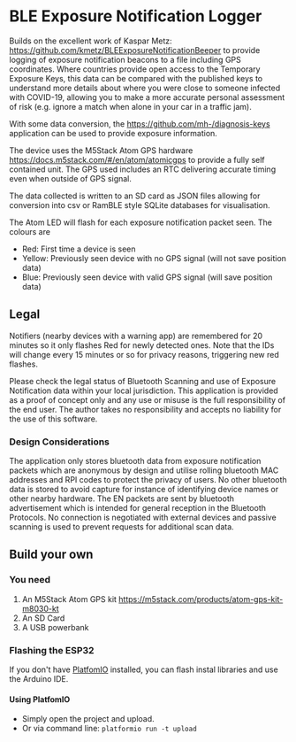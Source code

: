 # BLE Exposure Notification Logger

Builds on the excellent work of Kaspar Metz: https://github.com/kmetz/BLEExposureNotificationBeeper to provide logging of exposure notification beacons to a file including GPS coordinates. Where countries provide open access to the Temporary Exposure Keys, this data can be compared with the published keys to understand more details about where you were close to someone infected with COVID-19, allowing you to make a more accurate personal assessment of risk (e.g. ignore a match when alone in your car in a traffic jam).

With some data conversion, the https://github.com/mh-/diagnosis-keys application can be used to provide exposure information.

The device uses the M5Stack Atom GPS hardware https://docs.m5stack.com/#/en/atom/atomicgps to provide a fully self contained unit. The GPS used includes an RTC delivering accurate timing even when outside of GPS signal.

The data collected is written to an SD card as JSON files allowing for conversion into csv or RamBLE style SQLite databases for visualisation.

The Atom LED will flash for each exposure notification packet seen. The colours are
- Red: First time a device is seen
- Yellow: Previously seen device with no GPS signal (will not save position data)
- Blue: Previously seen device with valid GPS signal (will save position data)

## Legal
Notifiers (nearby devices with a warning app) are remembered for 20 minutes so it only flashes Red for newly detected ones. Note that the IDs will change every 15 minutes or so for privacy reasons, triggering new red flashes.

Please check the legal status of Bluetooth Scanning and use of Exposure Notification data within your local jurisdiction. This application is provided as a proof of concept only and any use or misuse is the full responsibility of the end user. The author takes no responsibility and accepts no liability for the use of this software.

### Design Considerations
The application only stores bluetooth data from exposure notification packets which are anonymous by design and utilise rolling bluetooth MAC addresses and RPI codes to protect the privacy of users. No other bluetooth data is stored to avoid capture for instance of identifying device names or other nearby hardware. The EN packets are sent by bluetooth advertisement which is intended for general reception in the Bluetooth Protocols. No connection is negotiated with external devices and passive scanning is used to prevent requests for additional scan data.

## Build your own
### You need
1. An M5Stack Atom GPS kit https://m5stack.com/products/atom-gps-kit-m8030-kt
2. An SD Card
3. A USB powerbank

### Flashing the ESP32
If you don't have [PlatfomIO](https://platformio.org/platformio-ide) installed, you can flash instal libraries and use the Arduino IDE.

#### Using PlatfomIO
- Simply open the project and upload.
- Or via command line: `platformio run -t upload`

